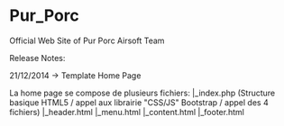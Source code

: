 Pur_Porc
========

Official Web Site of Pur Porc Airsoft Team


Release Notes:

21/12/2014 -> Template Home Page 

La home page se compose de plusieurs fichiers:
	|_index.php (Structure basique HTML5 / appel aux librairie "CSS/JS" Bootstrap / appel des 4 fichiers)
		|_header.html
		|_menu.html
		|_content.html
		|_footer.html

